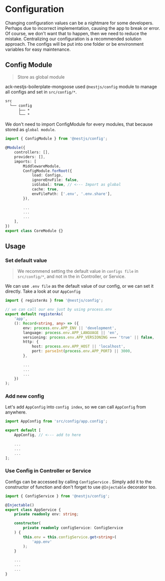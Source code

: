 # Configuration

Changing configuration values can be a nightmare for some developers. Perhaps due to incorrect implementation, causing the app to break or error. Of course, we don't want that to happen, then we need to reduce the mistake. Centralizing our configuration is a recommended solution approach. The configs will be put into one folder or be environment variables for easy maintenance.

## Config Module

> Store as global module

ack-nestjs-boilerplate-mongoose used `@nestjs/config` module to manage all configs and set in `src/config/*`.

```txt
src
  └── config
      ├── *
      └── *
```

We don't need to import ConfigModule for every modules, that because stored as `global module`.

```typescript
import { ConfigModule } from '@nestjs/config';

@Module({
    controllers: [],
    providers: [],
    imports: [
        MiddlewareModule,
        ConfigModule.forRoot({
            load: Configs,
            ignoreEnvFile: false,
            isGlobal: true, // <--- Import as global
            cache: true,
            envFilePath: ['.env', '.env.share'],
        }),
        
        ...
        ...
        ...
    ],
})
export class CoreModule {}

```

## Usage

### Set default value

> We recommend setting the default value in `configs file` in `src/config/*`, and not in the in Controller, or Service.

We can use `.env file` as the default value of our config, or we can set it directly. Take a look at our `AppConfig`

```typescript
import { registerAs } from '@nestjs/config';

// we can call our env just by using process.env
export default registerAs(
    'app',
    (): Record<string, any> => ({
        env: process.env.APP_ENV || 'development',
        language: process.env.APP_LANGUAGE || 'en',
        versioning: process.env.APP_VERSIONING === 'true' || false,
        http: {
            host: process.env.APP_HOST || 'localhost',
            port: parseInt(process.env.APP_PORT) || 3000,
        },
        
        ...
        ...
        ...
    })
);

```

### Add new config

Let's add `AppConfig` into `config index`, so we can call `AppConfig` from anywhere.

```typescript
import AppConfig from 'src/config/app.config';

export default [
    AppConfig, // <--- add to here
    
    ...
    ...
    ...
];

```

### Use Config in Controller or Service

Configs can be accessed by calling `ConfigService` . Simply add it to the constructor of function and don't forget to use `@Injectable` decorator too.

```typescript
import { ConfigService } from '@nestjs/config';

@Injectable()
export class AppService {
    private readonly env: string;

    constructor(
        private readonly configService: ConfigService
    ) {
        this.env = this.configService.get<string>(
            'app.env'
        );
    }
    
    ...
    ...
    ...
}
```
